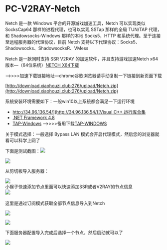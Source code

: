 # PC-V2RAY-Netch

Netch 是一款 Windows 平台的开源游戏加速工具，Netch 可以实现类似 SocksCap64 那样的进程代理，也可以实现 SSTap 那样的全局 TUN/TAP 代理，和 Shadowsocks-Windows 那样的本地 Socks5，HTTP 和系统代理。至于连接至远程服务器的代理协议，目前 Netch 支持以下代理协议：Socks5、Shadowsocks、ShadowsocksR、VMess

Netch 是一款同时支持 SSR V2RAY 的加速软件，并且支持游戏加速Netch x64 版本—（64位系统）[NETCH X64下载](https://www.shenlejiang.xyz/upload/Netch.zip)

—->>>>加速下载链接地址—chrome谷歌浏览器请手动复制一下链接到新页面下载

[http://download.xiaohouzi.club:276/upload/Netch.zip](http://download.xiaohouzi.club:276/upload/Netch.zip)

系统安装环境需要如下：一般win10以上系统都会满足一下运行环境

* [http://34.96.136.54/](http://34.96.136.54/)[Visual C++ 运行库合集](https://www.google.com/search?q=Visual+C%2B%2B+%E8%BF%90%E8%A1%8C%E5%BA%93%E5%90%88%E9%9B%86)
* [.NET Framework 4.8](https://dotnet.microsoft.com/download/dotnet-framework/thank-you/net48-offline-installer)
* [TAP-Windows](http://jc.muyiyun.top:276/tap-windows-9.21.2.exe) —>>>>备用下载[TAP-WINDOWS](http://34.96.136.54/tap-windows-9.21.2.exe)

关于模式选择：一般选择 Bypass LAN 模式会开启代理模式，然后您的浏览器就看可以科学上网了

下面是测试截图：![](https://www.shenlejiang.xyz/wp-content/uploads/2020/04/001-1-1024x493.png)

![](https://www.shenlejiang.xyz/wp-content/uploads/2020/04/002-1024x501.png)

从剪切板导入服务器：

![](https://www.shenlejiang.xyz/wp-content/uploads/2020/04/003-1024x498.png)\
小猴子快速添加节点里面可以快速添加SSR或者V2RAY的节点信息\
![](https://www.shenlejiang.xyz/wp-content/uploads/2020/04/0011-1024x895.png)\
\
这里是通过订阅模式获取全部节点信息导入到Netch

![](https://www.shenlejiang.xyz/wp-content/uploads/2020/04/0041-1024x485.png)

![](https://www.shenlejiang.xyz/wp-content/uploads/2020/04/0042-1024x686.png)

下面服务器配置导入完成后选择一个节点，然后启动就可以了

![](https://www.shenlejiang.xyz/wp-content/uploads/2020/04/0043-1024x504.png)
